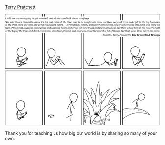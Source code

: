 [Terry Pratchett](https://xkcd.com/1498)

![Terry Pratchett](./random_comic.png)

Thank you for teaching us how big our world is by sharing so many of your own.

